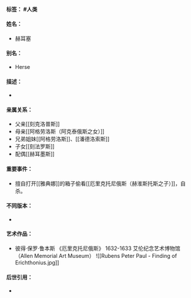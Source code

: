 #### 标签： #人类
#### 姓名：
- 赫耳塞
#### 别名：
- Herse
#### 描述：
- 
#### 亲属关系：
- 父亲[[刻克洛普斯]]
- 母亲[[阿格劳洛斯（阿克泰俄斯之女）]]
- 兄弟姐妹[[阿格劳洛斯]]、[[潘德洛索斯]]
- 子女[[刻法罗斯]]
- 配偶[[赫耳墨斯]]
#### 重要事件：
- 擅自打开[[雅典娜]]的箱子偷看[[厄里克托尼俄斯（赫淮斯托斯之子）]]，自杀。
#### 不同版本：
- 
#### 艺术作品：
- 彼得·保罗·鲁本斯 《厄里克托尼俄斯》 1632-1633 艾伦纪念艺术博物馆（Allen Memorial Art Museum）
![[Rubens Peter Paul - Finding of Erichthonius.jpg]]
#### 后世引用：
- 